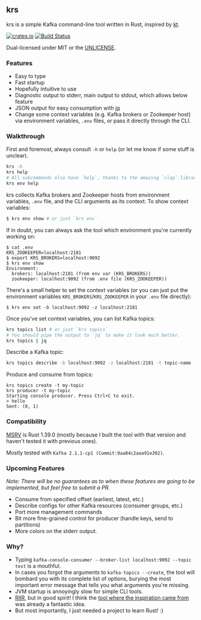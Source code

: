krs
---
krs is a simple Kafka command-line tool written in Rust, inspired by [kt](https://github.com/fgeller/kt).

[![crates.io](https://img.shields.io/crates/v/krs.svg)](https://crates.io/crates/krs)
[![Build Status](https://travis-ci.org/igozali/krs.svg?branch=master)](https://travis-ci.org/igozali/krs)

Dual-licensed under MIT or the [UNLICENSE](https://unlicense.org/).

### Features

*   Easy to type
*   Fast startup
*   Hopefully intuitive to use
*   Diagnostic output to stderr, main output to stdout, which allows below feature
*   JSON output for easy consumption with [jq](https://stedolan.github.io/jq/)
*   Change some context variables (e.g. Kafka brokers or Zookeeper host) via environment variables, `.env` files, or pass it directly through the CLI.

### Walkthrough

First and foremost, always consult `-h` or `help` (or let me know if some stuff
is unclear).
```bash
krs -h
krs help
# All subcommands also have `help`, thanks to the amazing `clap` library.
krs env help
```

krs collects Kafka brokers and Zookeeper hosts from environment variables,
`.env` file, and the CLI arguments as its context. To show context variables:
```bash
$ krs env show # or just `krs env`
```

If in doubt, you can always ask the tool which environment you're currently
working on:
```
$ cat .env
KRS_ZOOKEEPER=localhost:2181
$ export KRS_BROKERS=localhost:9092
$ krs env show
Environment:
  brokers: localhost:2181 (from env var (KRS_BROKERS))
  zookeeper: localhost:9092 (from .env file (KRS_ZOOKEEPER))
```

There's a small helper to set the context variables (or you can just put the
environment variables `KRS_BROKERS`/`KRS_ZOOKEEPER` in your `.env` file
directly):
```
$ krs env set -b localhost:9092 -z localhost:2181
```

Once you've set context variables, you can list Kafka topics:
```bash
krs topics list # or just `krs topics`
# You should pipe the output to `jq` to make it look much better.
krs topics | jq
```

Describe a Kafka topic: 
```bash
krs topics describe -b localhost:9092 -z localhost:2181 -t topic-name
```

Produce and consume from topics:
```
krs topics create -t my-topic
krs producer -t my-topic
Starting console producer. Press Ctrl+C to exit.
> hello
Sent: (0, 1)
```

### Compatibility

[MSRV](https://github.com/rust-embedded/wg/blob/master/ops/msrv.md) is Rust
1.39.0 (mostly because I built the tool with that version and haven't tested it
with previous ones).

Mostly tested with `Kafka 2.1.1-cp1 (Commit:9aa84c2aaa91e392)`.

### Upcoming Features

_Note: There will be no guarantees as to when these features are going to be
implemented, but feel free to submit a PR._

* Consume from specified offset (earliest, latest, etc.)
* Describe configs for other Kafka resources (consumer groups, etc.)
* Port more management commands
* Bit more fine-grained control for producer (handle keys, send to partitions)
* More colors on the stderr output.

### Why?

* Typing `kafka-console-consumer --broker-list localhost:9092 --topic test` is
  a mouthful.
* In cases you forgot the arguments to `kafka-topics --create`, the tool will
  bombard you with its complete list of options, burying the most important
  error message that tells you what arguments you're missing.
* JVM startup is annoyingly slow for simple CLI tools.
* [RIIR](https://github.com/ansuz/RIIR), but in good spirit! I think the [tool
  where the inspiration came from](https://github.com/fgeller/kt) was already a
  fantastic idea.
* But most importantly, I just needed a project to learn Rust! :)
